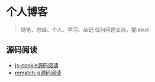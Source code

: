 # 个人博客
> 随笔、总结、个人、学习、杂记 任何问题交流，提issue
## 源码阅读
- [ js-cookie源码阅读 ](./2018/js-cookie源码阅读.md)
- [ rematch.js源码阅读 ](./2018/rematch.js源码阅读.md)
